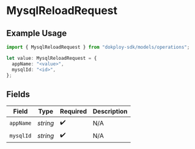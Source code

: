 # MysqlReloadRequest

## Example Usage

```typescript
import { MysqlReloadRequest } from "dokploy-sdk/models/operations";

let value: MysqlReloadRequest = {
  appName: "<value>",
  mysqlId: "<id>",
};
```

## Fields

| Field              | Type               | Required           | Description        |
| ------------------ | ------------------ | ------------------ | ------------------ |
| `appName`          | *string*           | :heavy_check_mark: | N/A                |
| `mysqlId`          | *string*           | :heavy_check_mark: | N/A                |